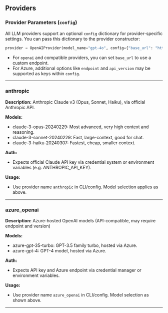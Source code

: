 ## Providers

### Provider Parameters (`config`)

All LLM providers support an optional `config` dictionary for provider-specific settings. You can pass this dictionary to the provider constructor:

```python
provider = OpenAIProvider(model_name="gpt-4o", config={"base_url": "https://api.example.com/v1"})
```

- For `openai` and compatible providers, you can set `base_url` to use a custom endpoint.
- For Azure, additional options like `endpoint` and `api_version` may be supported as keys within `config`.

---

### anthropic

**Description:** Anthropic Claude v3 (Opus, Sonnet, Haiku), via official Anthropic API.

**Models:**
- claude-3-opus-20240229: Most advanced, very high context and reasoning.
- claude-3-sonnet-20240229: Fast, large-context, good for chat.
- claude-3-haiku-20240307: Fastest, cheap, smaller context.

**Auth:**
- Expects official Claude API key via credential system or environment variables (e.g. ANTHROPIC_API_KEY).

**Usage:**
- Use provider name `anthropic` in CLI/config. Model selection applies as above.

---

### azure_openai

**Description:** Azure-hosted OpenAI models (API-compatible, may require endpoint and version)

**Models:**
- azure-gpt-35-turbo: GPT-3.5 family turbo, hosted via Azure.
- azure-gpt-4: GPT-4 model, hosted via Azure.

**Auth:**
- Expects API key and Azure endpoint via credential manager or environment variables.

**Usage:**
- Use provider name `azure_openai` in CLI/config. Model selection as shown above.

---
